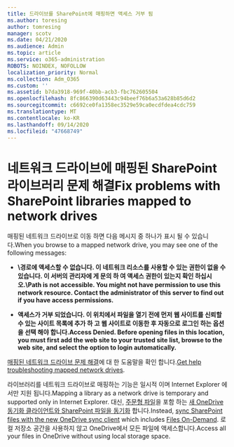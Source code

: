 ```yaml
---
title: 드라이브를 SharePoint에 매핑하면 액세스 거부 됨
ms.author: toresing
author: tomresing
manager: scotv
ms.date: 04/21/2020
ms.audience: Admin
ms.topic: article
ms.service: o365-administration
ROBOTS: NOINDEX, NOFOLLOW
localization_priority: Normal
ms.collection: Adm_O365
ms.custom: ''
ms.assetid: b7da3918-969f-40bb-acb3-fbc762605504
ms.openlocfilehash: 8fc866390d63443c94beef76b6a53a628b85d6d2
ms.sourcegitcommit: c6692ce0fa1358ec3529e59ca0ecdfdea4cdc759
ms.translationtype: MT
ms.contentlocale: ko-KR
ms.lasthandoff: 09/14/2020
ms.locfileid: "47668749"
---
```

# <a name="fix-problems-with-sharepoint-libraries-mapped-to-network-drives"></a><span data-ttu-id="ec0cc-102">네트워크 드라이브에 매핑된 SharePoint 라이브러리 문제 해결</span><span class="sxs-lookup"><span data-stu-id="ec0cc-102">Fix problems with SharePoint libraries mapped to network drives</span></span>

<span data-ttu-id="ec0cc-103">매핑된 네트워크 드라이브로 이동 하면 다음 메시지 중 하나가 표시 될 수 있습니다.</span><span class="sxs-lookup"><span data-stu-id="ec0cc-103">When you browse to a mapped network drive, you may see one of the following messages:</span></span>
  
- <span data-ttu-id="ec0cc-104">**\\경로에 액세스할 수 없습니다. 이 네트워크 리소스를 사용할 수 있는 권한이 없을 수 있습니다. 이 서버의 관리자에 게 문의 하 여 액세스 권한이 있는지 확인 하십시오.**</span><span class="sxs-lookup"><span data-stu-id="ec0cc-104">**\\Path is not accessible. You might not have permission to use this network resource. Contact the administrator of this server to find out if you have access permissions.**</span></span>

- <span data-ttu-id="ec0cc-105">**액세스가 거부 되었습니다. 이 위치에서 파일을 열기 전에 먼저 웹 사이트를 신뢰할 수 있는 사이트 목록에 추가 하 고 웹 사이트로 이동한 후 자동으로 로그인 하는 옵션을 선택 해야 합니다.**</span><span class="sxs-lookup"><span data-stu-id="ec0cc-105">**Access Denied. Before opening files in this location, you must first add the web site to your trusted site list, browse to the web site, and select the option to login automatically.**</span></span>

<span data-ttu-id="ec0cc-106">[매핑된 네트워크 드라이브 문제 해결](https://docs.microsoft.com/sharepoint/support/administration/troubleshoot-mapped-network-drives)에 대 한 도움말을 확인 합니다.</span><span class="sxs-lookup"><span data-stu-id="ec0cc-106">[Get help troubleshooting mapped network drives](https://docs.microsoft.com/sharepoint/support/administration/troubleshoot-mapped-network-drives).</span></span>
  
<span data-ttu-id="ec0cc-107">라이브러리를 네트워크 드라이브로 매핑하는 기능은 일시적 이며 Internet Explorer 에서만 지원 됩니다.</span><span class="sxs-lookup"><span data-stu-id="ec0cc-107">Mapping a library as a network drive is temporary and supported only in Internet Explorer.</span></span> <span data-ttu-id="ec0cc-108">대신, [주문형 파일](https://support.office.com/article/0e6860d3-d9f3-4971-b321-7092438fb38e.aspx)을 포함 하는 [새 OneDrive 동기화 클라이언트와 SharePoint 파일을 동기화](https://support.office.com/article/6de9ede8-5b6e-4503-80b2-6190f3354a88.aspx) 합니다.</span><span class="sxs-lookup"><span data-stu-id="ec0cc-108">Instead, [sync SharePoint files with the new OneDrive sync client](https://support.office.com/article/6de9ede8-5b6e-4503-80b2-6190f3354a88.aspx) which includes [Files On-Demand](https://support.office.com/article/0e6860d3-d9f3-4971-b321-7092438fb38e.aspx).</span></span> <span data-ttu-id="ec0cc-109">로컬 저장소 공간을 사용하지 않고 OneDrive에서 모든 파일에 액세스합니다.</span><span class="sxs-lookup"><span data-stu-id="ec0cc-109">Access all your files in OneDrive without using local storage space.</span></span>
  